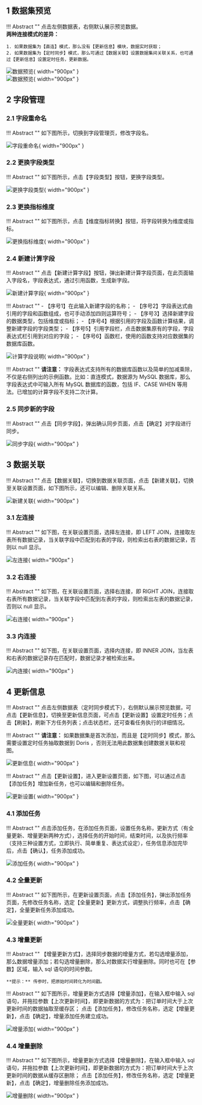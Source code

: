 ## 1 数据集预览!!! Abstract ""    点击左侧数据表，右侧默认展示预览数据。      **两种连接模式的差异：**      1. 如果数据集为【直连】模式，那么没有【更新信息】模块，数据实时获取；      2. 如果数据集为【定时同步】模式，那么可通过【数据关联】设置数据集间关联关系，也可通过【更新信息】设置定时任务，更新数据。 ![数据预览](../img/dataset_configuration/数据预览-直连.png){ width="900px" }  ![数据预览](../img/dataset_configuration/数据预览-定时刷新.png){ width="900px" }## 2 字段管理### 2.1 字段重命名!!! Abstract ""    如下图所示，切换到字段管理页，修改字段名。![字段重命名](../img/dataset_configuration/字段重命名.png){ width="900px" }### 2.2 更换字段类型!!! Abstract ""    如下图所示，点击【字段类型】按钮，更换字段类型。![更换字段类型](../img/dataset_configuration/更换字段类型.png){ width="900px" }### 2.3 更换指标维度!!! Abstract ""    如下图所示，点击【维度指标转换】按钮，将字段转换为维度或指标。![更换指标维度](../img/dataset_configuration/更换指标维度.png){ width="900px" }### 2.4 新建计算字段!!! Abstract ""    点击【新建计算字段】按钮，弹出新建计算字段页面，在此页面输入字段名，字段表达式，通过引用函数，生成新字段。![新建计算字段](../img/dataset_configuration/新建计算字段.png){ width="900px" } !!! Abstract ""    - 【序号1】在此输入新建字段的名称；    - 【序号2】字段表达式由引用的字段和函数组成，也可手动添加四则运算符号；    - 【序号3】选择新建字段的数据类型，包括维度或指标；    - 【序号4】根据引用的字段及函数计算结果，调整新建字段的字段类型；    - 【序号5】引用字段栏，点击数据集原有的字段，字段表达式栏引用到对应的字段；    - 【序号6】函数栏，使用的函数支持对应数据集的数据库函数。![计算字段说明](../img/dataset_configuration/计算字段说明.png){ width="900px" }!!! Abstract ""    **请注意：** 字段表达式支持所有的数据库函数以及简单的加减乘除，不仅是右侧列出的示例函数。比如：直连模式，数据源为 MySQL 数据库，那么字段表达式中可输入所有 MySQL 数据库的函数，包括 IF、CASE WHEN 等用法。已增加的计算字段不支持二次计算。### 2.5 同步新的字段    !!! Abstract ""    点击【同步字段】，弹出确认同步页面，点击【确定】对字段进行同步。![同步字段](../img/dataset_configuration/同步字段.png){ width="900px" }## 3 数据关联!!! Abstract ""    点击【数据关联】，切换到数据关联页面，点击【新建关联】，切换至关联设置页面，如下图所示，还可以编辑、删除关联关系。![新建关联](../img/dataset_configuration/新建关联.png){ width="900px" }### 3.1 左连接!!! Abstract ""    如下图，在关联设置页面，选择左连接，即 LEFT JOIN，连接取左表所有数据记录，当关联字段中匹配到右表的字段，则检索出右表的数据记录，否则以 null 显示。![左连接](../img/dataset_configuration/左连接.png){ width="900px" }### 3.2 右连接!!! Abstract ""    如下图，在关联设置页面，选择右连接，即 RIGHT JOIN，连接取右表所有数据记录，当关联字段中匹配到左表的字段，则检索出左表的数据记录，否则以 null 显示。![右连接](../img/dataset_configuration/右连接.png){ width="900px" }### 3.3 内连接!!! Abstract ""    如下图，在关联设置页面，选择内连接，即 INNER JOIN，当左表和右表的数据记录存在匹配时，数据记录才被检索出来。![内连接](../img/dataset_configuration/内连接.png){ width="900px" }## 4 更新信息!!! Abstract ""    点击左侧数据表（定时同步模式下），右侧默认展示预览数据，可点击【更新信息】，切换至更新信息页面，可点击【更新设置】设置定时任务；点击【刷新】，刷新下方任务列表；点击状态栏，还可查看任务执行的详细情况。!!! Abstract ""    **请注意：** 如果数据集是首次添加，而且是【定时同步】模式，那么需要设置定时任务抽取数据到 Doris ，否则无法用此数据集创建数据关联和视图。![更新信息](../img/dataset_configuration/更新信息.png){ width="900px" }!!! Abstract ""    点击【更新设置】，进入更新设置页面，如下图，可以通过点击【添加任务】增加新任务，也可以编辑和删除任务。![更新设置](../img/dataset_configuration/更新设置.png){ width="900px" }### 4.1 添加任务!!! Abstract ""    点击添加任务，在添加任务页面，设置任务名称，更新方式（有全量更新、增量更新两种方式），选择任务的开始时间，结束时间，以及执行频率（支持三种设置方式，立即执行、简单重复、表达式设定），任务信息添加完毕后，点击【确认】，任务添加成功。![添加任务](../img/dataset_configuration/添加任务.png){ width="900px" }### 4.2 全量更新!!! Abstract ""    如下图所示，在更新设置页面，点击【添加任务】，弹出添加任务页面，先修改任务名称，选定【全量更新】更新方式，调整执行频率，点击【确定】，全量更新任务添加成功。![全量更新](../img/dataset_configuration/全量更新.png){ width="900px" }### 4.3 增量更新!!! Abstract ""    【增量更新方式】，选择同步数据的增量方式，若勾选增量添加，那么数据增量添加；若勾选增量删除，那么对数据实行增量删除。同时也可在【参数】区域，输入 sql 语句的时间参数。          **提示：** 传参时，把原始时间转化为时间戳。!!! Abstract ""     如下图所示，增量更新方式选择【增量添加】，在输入框中输入 sql 语句，并拖拉参数【上次更新时间】，即更新数据的方式为：把订单时间大于上次更新时间的数据抽取至缓存区；    点击【添加任务】，修改任务名称，选定【增量更新】，点击【确定】，增量添加任务建立成功。![增量添加](../img/dataset_configuration/增量添加.png){ width="900px" }### 4.4 增量删除!!! Abstract ""    如下图所示，增量更新方式选择【增量删除】，在输入框中输入 sql 语句，并拖拉参数【上次更新时间】，即更新数据的方式为：把订单时间大于上次更新时间的数据从缓存区删除；    点击【添加任务】，修改任务名称，选定【增量更新】，点击【确定】，增量删除任务添加成功。![增量删除](../img/dataset_configuration/增量删除.png){ width="900px" }